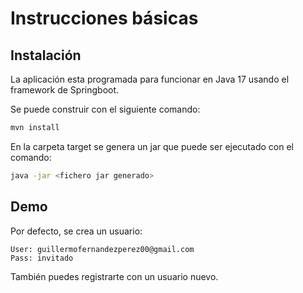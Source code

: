 # Instrucciones básicas

## Instalación
La aplicación esta programada para funcionar en Java 17 usando el framework de Springboot.

Se puede construir con el siguiente comando:
```bash
mvn install
```

En la carpeta target se genera un jar que puede ser ejecutado con el comando:
```bash
java -jar <fichero jar generado>
```

## Demo
Por defecto, se crea un usuario:
```
User: guillermofernandezperez00@gmail.com
Pass: invitado
```

También puedes registrarte con un usuario nuevo.